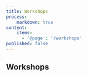 ```yaml
---
title: Workshops
process:
    markdown: true
content:
    items:
      - '@page': '/workshops'
published: false
---
```

## Workshops